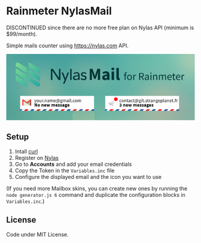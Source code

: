 # Rainmeter NylasMail

DISCONTINUED since there are no more free plan on Nylas API (minimum is $99/month).

Simple mails counter using https://nylas.com API.

![Preview](Preview.png)

## Setup

 1. Intall [curl](https://curl.haxx.se/download.html)
 2. Register on [Nylas](https://dashboard.nylas.com)
 3. Go to **Accounts** and add your email credentials
 4. Copy the Token in the `Variables.inc` file
 5. Configure the displayed email and the icon you want to use
 
(If you need more Mailbox skins, you can create new ones by running the `node generator.js 6` command and duplicate the configuration blocks in `Variables.inc`.)

## License

Code under MIT License.
